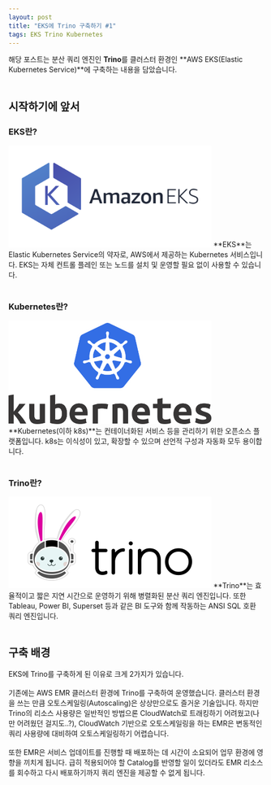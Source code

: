 ```yaml
---
layout: post
title: "EKS에 Trino 구축하기 #1"
tags: EKS Trino Kubernetes
---
```

해당 포스트는 분산 쿼리 엔진인 **Trino**를 클러스터 환경인 **AWS EKS(Elastic Kubernetes Service)**에 구축하는 내용을 담았습니다.
<br/><br/>
## 시작하기에 앞서
### EKS란?
<img src = "/post_images/eks-on-trino-part1/amazon_eks.png" width="400" height=auto>
**EKS**는 Elastic Kubernetes Service의 약자로, AWS에서 제공하는 Kubernetes 서비스입니다. EKS는 자체 컨트롤 플레인 또는 노드를 설치 및 운영할 필요 없이 사용할 수 있습니다.
<br/><br/>

### Kubernetes란?
<img src = "/post_images/eks-on-trino-part1/kubernetes.png" width="400" height=auto>
**Kubernetes(이하 k8s)**는 컨테이너화된 서비스 등을 관리하기 위한 오픈소스 플랫폼입니다. k8s는 이식성이 있고, 확장할 수 있으며 선언적 구성과 자동화 모두 용이합니다. 
<br/><br/>

### Trino란?
<img src = "/post_images/eks-on-trino-part1/trino.png" width="400" height=auto>
**Trino**는 효율적이고 짧은 지연 시간으로 운영하기 위해 병렬화된 분산 쿼리 엔진입니다. 또한 Tableau, Power BI, Superset 등과 같은 BI 도구와 함께 작동하는 ANSI SQL 호환 쿼리 엔진입니다.
<br/><br/>

## 구축 배경
EKS에 Trino를 구축하게 된 이유로 크게 2가지가 있습니다.
<br/><br/>
기존에는 AWS EMR 클러스터 환경에 Trino를 구축하여 운영했습니다. 클러스터 환경을 쓰는 만큼 오토스케일링(Autoscaling)은 상상만으로도 즐거운 기술입니다. 하지만 Trino의 리소스 사용량은 일반적인 방법으론 CloudWatch로 트래킹하기 어려웠고(나만 어려웠던 걸지도..?), CloudWatch 기반으로 오토스케일링을 하는 EMR은 변동적인 쿼리 사용량에 대비하여 오토스케일링하기 어렵습니다.
<br/><br/>
또한 EMR은 서비스 업데이트를 진행할 때 배포하는 데 시간이 소요되어 업무 환경에 영향을 끼치게 됩니다. 급히 적용되어야 할 Catalog를 반영할 일이 있더라도 EMR 리소스를 회수하고 다시 배포하기까지 쿼리 엔진을 제공할 수 없게 됩니다.
<br/><br/>